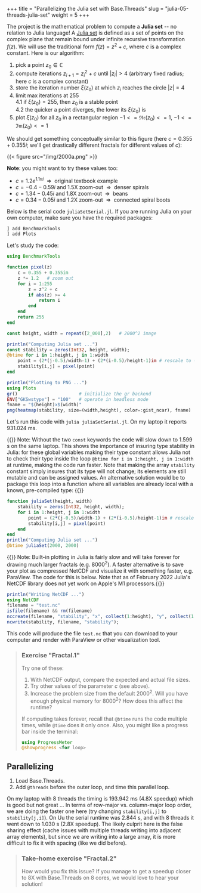 +++
title = "Parallelizing the Julia set with Base.Threads"
slug = "julia-05-threads-julia-set"
weight = 5
+++

<!-- In this section I will describe one of the two projects you can work on this afternoon.  -->

The project is the mathematical problem to compute a **Julia set** -- no relation to Julia language! A
[Julia set](https://en.wikipedia.org/wiki/Julia_set) is defined as a set of points on the complex plane that remain
bound under infinite recursive transformation $f(z)$. We will use the traditional form $f(z)=z^2+c$, where $c$ is a
complex constant. Here is our algorithm:

1. pick a point $z_0\in\mathbb{C}$
1. compute iterations $z_{i+1}=z_i^2+c$ until $|z_i|>4$ (arbitrary fixed radius; here $c$ is a complex constant)
1. store the iteration number $\xi(z_0)$ at which $z_i$ reaches the circle $|z|=4$
1. limit max iterations at 255  
    4.1 if $\xi(z_0)=255$, then $z_0$ is a stable point  
    4.2 the quicker a point diverges, the lower its $\xi(z_0)$ is
1. plot $\xi(z_0)$ for all $z_0$ in a rectangular region $-1<=\mathfrak{Re}(z_0)<=1$, $-1<=\mathfrak{Im}(z_0)<=1$

We should get something conceptually similar to this figure (here $c = 0.355 + 0.355i$; we'll get drastically different
fractals for different values of $c$):

{{< figure src="/img/2000a.png" >}}

**Note**: you might want to try these values too:
- $c = 1.2e^{1.1πi}$ $~\Rightarrow~$ original textbook example
- $c = -0.4-0.59i$ and 1.5X zoom-out $~\Rightarrow~$ denser spirals
- $c = 1.34-0.45i$ and 1.8X zoom-out $~\Rightarrow~$ beans
- $c = 0.34-0.05i$ and 1.2X zoom-out $~\Rightarrow~$ connected spiral boots

Below is the serial code `juliaSetSerial.jl`. If you are running Julia on your own computer, make sure you have the required packages:

```julia
] add BenchmarkTools
] add Plots
```

Let's study the code:

```julia
using BenchmarkTools

function pixel(z)
    c = 0.355 + 0.355im
    z *= 1.2   # zoom out
    for i = 1:255
        z = z^2 + c
        if abs(z) >= 4
            return i
        end
    end
    return 255
end

const height, width = repeat([2_000],2)   # 2000^2 image

println("Computing Julia set ...")
const stability = zeros(Int32, height, width);
@btime for i in 1:height, j in 1:width
    point = (2*(j-0.5)/width-1) + (2*(i-0.5)/height-1)im # rescale to -1:1 in the complex plane
    stability[i,j] = pixel(point)
end

println("Plotting to PNG ...")
using Plots
gr()                       # initialize the gr backend
ENV["GKSwstype"] = "100"   # operate in headless mode
fname = "$(height)x$(width)"
png(heatmap(stability, size=(width,height), color=:gist_ncar), fname)
```

Let's run this code with `julia juliaSetSerial.jl`. On my laptop it reports 931.024 ms.

{{<note>}} Note: Without the two `const` keywords the code will slow down to 1.599 s on the same laptop. This shows the
importance of insuring type stability in Julia: for these global variables making their type constant allows Julia not
to check their type inside the loop `@btime for i in 1:height, j in 1:width` at runtime, making the code run
faster. Note that making the array `stability` constant simply insures that its type will not change; its elements are
still mutable and can be assigned values. An alternative solution would be to package this loop into a function where
all variables are already local with a known, pre-compiled type:
{{</note>}}

```jl
function juliaSet(height, width)
    stability = zeros(Int32, height, width);
    for i in 1:height, j in 1:width
        point = (2*(j-0.5)/width-1) + (2*(i-0.5)/height-1)im # rescale to -1:1 in the complex plane
        stability[i,j] = pixel(point)
    end
end
println("Computing Julia set ...")
@btime juliaSet(2000, 2000)
```

{{<note>}} Note: Built-in plotting in Julia is fairly slow and will take forever for drawing much larger fractals
  (e.g. $8000^2$). A faster alternative is to save your plot as compressed NetCDF and visualize it with something
  faster, e.g. ParaView. The code for this is below. Note that as of February 2022 Julia's NetCDF library does not yet
  work on Apple's M1 processors.{{</note>}}

```jl
println("Writing NetCDF ...")
using NetCDF
filename = "test.nc"
isfile(filename) && rm(filename)
nccreate(filename, "stability", "x", collect(1:height), "y", collect(1:width), t=NC_INT, mode=NC_NETCDF4, compress=9);
ncwrite(stability, filename, "stability");
```

This code will produce the file `test.nc` that you can download to your computer and render with ParaView or other
visualization tool.

> ### Exercise "Fractal.1"
> Try one of these:
> 1. With NetCDF output, compare the expected and actual file sizes.
> 1. Try other values of the parameter $c$ (see above).
> 1. Increase the problem size from the default $2000^2$. Will you have enough physical memory for $8000^2$?
>    How does this affect the runtime?
>
> If computing takes forever, recall that `@btime` runs the code multiple times, while `@time` does it only once. Also,
> you might like a progress bar inside the terminal:
> ```jl
> using ProgressMeter
> @showprogress <for loop>
> ```

## Parallelizing

1. Load Base.Threads.
1. Add `@threads` before the outer loop, and time this parallel loop.

On my laptop with 8 threads the timing is 193.942 ms (4.8X speedup) which is good but not great ... In terms of
row-major vs. column-major loop order, we are doing the faster one here (try changing `stability[i,j]` to
`stability[j,i]`). On Uu the serial runtime was 2.844 s, and with 8 threads it went down to 1.030 s (2.8X speedup). The
likely culprit here is the false sharing effect (cache issues with multiple threads writing into adjacent array
elements), but since we are writing into a large array, it is more difficult to fix it with spacing (like we did
before).

> ### Take-home exercise "Fractal.2"
> How would you fix this issue? If you manage to get a speedup closer to 8X with Base.Threads on 8 cores, we would love
> to hear your solution!
